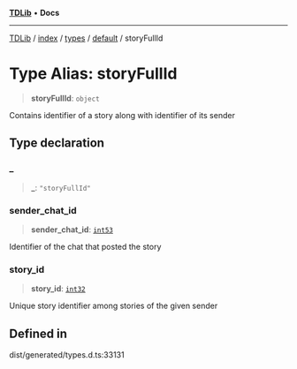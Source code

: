 [**TDLib**](../../../../../../README.md) • **Docs**

***

[TDLib](../../../../../../modules.md) / [index](../../../../../README.md) / [types](../../../README.md) / [default](../README.md) / storyFullId

# Type Alias: storyFullId

> **storyFullId**: `object`

Contains identifier of a story along with identifier of its sender

## Type declaration

### \_

> **\_**: `"storyFullId"`

### sender\_chat\_id

> **sender\_chat\_id**: [`int53`](int53-1.md)

Identifier of the chat that posted the story

### story\_id

> **story\_id**: [`int32`](int32-1.md)

Unique story identifier among stories of the given sender

## Defined in

dist/generated/types.d.ts:33131
